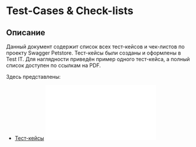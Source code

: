 # Test-Cases & Check-lists

## Описание  

Данный документ содержит список всех тест-кейсов и чек-листов по проекту Swagger Petstore. Тест-кейсы были созданы и оформлены в Test IT. Для наглядности приведён пример одного тест-кейса, а полный список доступен по ссылкам на PDF.


Здесь представлены:  
- [Тест-кейсы](/test_docs/tc.pdf)
![TC](/test_docs/tc.pdf)